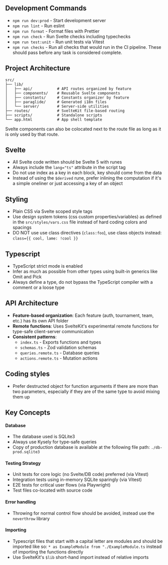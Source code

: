 ## Development Commands

- `npm run dev:prod` - Start development server
- `npm run lint` - Run eslint
- `npm run format` - Format files with Prettier
- `npm run check` - Run Svelte checks including typechecks
- `npm run test:unit` - Run unit tests via Vitest
- `npm run checks` - Run all checks that would run in the CI pipeline. These should pass before any task is considered complete.

## Project Architecture

```
src/
├── lib/
│   ├── api/           # API routes organized by feature
│   ├── components/    # Reusable Svelte components
│   ├── constants/     # Constants organizer by feature
│   ├── paraglide/     # Generated i18n files
│   └── server/        # Server-side utilities
├── routes/            # SvelteKit file-based routing
├── scripts/           # Standalone scripts
└── app.html           # App shell template
```

Svelte components can also be colocated next to the route file as long as it is only used by that route.

## Svelte

- All Svelte code written should be Svelte 5 with runes
- Always include the `lang="ts"` attribute in the script tag
- Do not use index as a key in each block, key should come from the data
- Instead of using the `$derived` rune, prefer inlining the computation if it's a simple oneliner or just accessing a key of an object

## Styling

- Plain CSS via Svelte scoped style tags
- Use design system tokens (css custom properties/variables) as defined in the `src/styles/vars.css` file instead of hard coding colors and spacings
- DO NOT use use class directives (`class:foo`), use class objects instead: `class={{ cool, lame: !cool }}`

## Typescript

- TypeScript strict mode is enabled
- Infer as much as possible from other types using built-in generics like Omit and Pick
- Always define a type, do not bypass the TypeScript compiler with a comment or a loose type

## API Architecture

- **Feature-based organization**: Each feature (auth, tournament, team, etc.) has its own API folder
- **Remote functions**: Uses SvelteKit's experimental remote functions for type-safe client-server communication
- **Consistent patterns**:
  - `index.ts` - Exports functions and types
  - `schemas.ts` - Zod validation schemas
  - `queries.remote.ts` - Database queries
  - `actions.remote.ts` - Mutation actions

## Coding styles

- Prefer destructed object for function arguments if there are more than two parameters, especially if they are of the same type to avoid mixing them up

## Key Concepts

#### Database

- The database used is SQLite3
- Always use Kysely for type-safe queries
- Copy of production database is available at the following file path: `./db-prod.sqlite3`

#### Testing Strategy

- Unit tests for core logic (no Svelte/DB code) preferred (via Vitest)
- Integration tests using in-memory SQLite sparingly (via Vitest)
- E2E tests for critical user flows (via Playwright)
- Test files co-located with source code

#### Error handling

- Throwing for normal control flow should be avoided, instead use the `neverthrow` library

#### Importing

- Typescript files that start with a capital letter are modules and should be imported like so: `* as ExampleModule from "./ExampleModule.ts` instead of importing the functions directly
- Use SvelteKit's `$lib` short-hand import instead of relative imports

